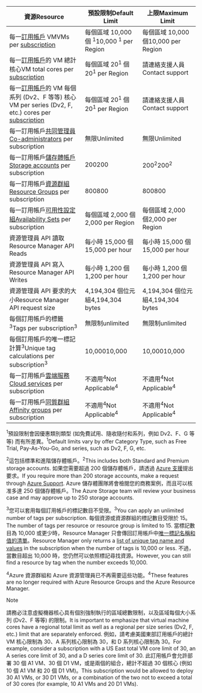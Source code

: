 | <span data-ttu-id="8a29d-101">資源</span><span class="sxs-lookup"><span data-stu-id="8a29d-101">Resource</span></span> | <span data-ttu-id="8a29d-102">預設限制</span><span class="sxs-lookup"><span data-stu-id="8a29d-102">Default Limit</span></span> | <span data-ttu-id="8a29d-103">上限</span><span class="sxs-lookup"><span data-stu-id="8a29d-103">Maximum Limit</span></span> |
| --- | --- | --- |
| <span data-ttu-id="8a29d-104">每一[訂用帳戶](../articles/billing-buy-sign-up-azure-subscription.md) VM</span><span class="sxs-lookup"><span data-stu-id="8a29d-104">VMs per [subscription](../articles/billing-buy-sign-up-azure-subscription.md)</span></span> |<span data-ttu-id="8a29d-105">每個區域 10,000 個 <sup>1</sup></span><span class="sxs-lookup"><span data-stu-id="8a29d-105">10,000 <sup>1</sup> per Region</span></span> |<span data-ttu-id="8a29d-106">每個區域 10,000 個</span><span class="sxs-lookup"><span data-stu-id="8a29d-106">10,000 per Region</span></span> |
| <span data-ttu-id="8a29d-107">每一[訂用帳戶](../articles/billing-buy-sign-up-azure-subscription.md)的 VM 總計核心</span><span class="sxs-lookup"><span data-stu-id="8a29d-107">VM total cores per [subscription](../articles/billing-buy-sign-up-azure-subscription.md)</span></span> |<span data-ttu-id="8a29d-108">每個區域 20<sup>1</sup> 個</span><span class="sxs-lookup"><span data-stu-id="8a29d-108">20<sup>1</sup> per Region</span></span> | <span data-ttu-id="8a29d-109">請連絡支援人員</span><span class="sxs-lookup"><span data-stu-id="8a29d-109">Contact support</span></span> |
| <span data-ttu-id="8a29d-110">每一[訂用帳戶](../articles/billing-buy-sign-up-azure-subscription.md)的 VM 每個系列 (Dv2、F 等等) 核心</span><span class="sxs-lookup"><span data-stu-id="8a29d-110">VM per series (Dv2, F, etc.) cores per [subscription](../articles/billing-buy-sign-up-azure-subscription.md)</span></span> |<span data-ttu-id="8a29d-111">每個區域 20<sup>1</sup> 個</span><span class="sxs-lookup"><span data-stu-id="8a29d-111">20<sup>1</sup> per Region</span></span> | <span data-ttu-id="8a29d-112">請連絡支援人員</span><span class="sxs-lookup"><span data-stu-id="8a29d-112">Contact support</span></span> |
| <span data-ttu-id="8a29d-113">每一訂用帳戶[共同管理員](../articles/billing-add-change-azure-subscription-administrator.md)</span><span class="sxs-lookup"><span data-stu-id="8a29d-113">[Co-administrators](../articles/billing-add-change-azure-subscription-administrator.md) per subscription</span></span> |<span data-ttu-id="8a29d-114">無限</span><span class="sxs-lookup"><span data-stu-id="8a29d-114">Unlimited</span></span> |<span data-ttu-id="8a29d-115">無限</span><span class="sxs-lookup"><span data-stu-id="8a29d-115">Unlimited</span></span> |
| <span data-ttu-id="8a29d-116">每一訂用帳戶[儲存體帳戶](../articles/storage/common/storage-create-storage-account.md)</span><span class="sxs-lookup"><span data-stu-id="8a29d-116">[Storage accounts](../articles/storage/common/storage-create-storage-account.md) per subscription</span></span> |<span data-ttu-id="8a29d-117">200</span><span class="sxs-lookup"><span data-stu-id="8a29d-117">200</span></span> |<span data-ttu-id="8a29d-118">200<sup>2</sup></span><span class="sxs-lookup"><span data-stu-id="8a29d-118">200<sup>2</sup></span></span> |
| <span data-ttu-id="8a29d-119">每一訂用帳戶[資源群組](../articles/azure-resource-manager/resource-group-overview.md)</span><span class="sxs-lookup"><span data-stu-id="8a29d-119">[Resource Groups](../articles/azure-resource-manager/resource-group-overview.md) per subscription</span></span> |<span data-ttu-id="8a29d-120">800</span><span class="sxs-lookup"><span data-stu-id="8a29d-120">800</span></span> |<span data-ttu-id="8a29d-121">800</span><span class="sxs-lookup"><span data-stu-id="8a29d-121">800</span></span> |
| <span data-ttu-id="8a29d-122">每一訂用帳戶[可用性設定組](../articles/virtual-machines/windows/manage-availability.md#configure-multiple-virtual-machines-in-an-availability-set-for-redundancy)</span><span class="sxs-lookup"><span data-stu-id="8a29d-122">[Availability Sets](../articles/virtual-machines/windows/manage-availability.md#configure-multiple-virtual-machines-in-an-availability-set-for-redundancy) per subscription</span></span> |<span data-ttu-id="8a29d-123">每個區域 2,000 個</span><span class="sxs-lookup"><span data-stu-id="8a29d-123">2,000 per Region</span></span> |<span data-ttu-id="8a29d-124">每個區域 2,000 個</span><span class="sxs-lookup"><span data-stu-id="8a29d-124">2,000 per Region</span></span> |
| <span data-ttu-id="8a29d-125">資源管理員 API 讀取</span><span class="sxs-lookup"><span data-stu-id="8a29d-125">Resource Manager API Reads</span></span> |<span data-ttu-id="8a29d-126">每小時 15,000 個</span><span class="sxs-lookup"><span data-stu-id="8a29d-126">15,000 per hour</span></span> |<span data-ttu-id="8a29d-127">每小時 15,000 個</span><span class="sxs-lookup"><span data-stu-id="8a29d-127">15,000 per hour</span></span> |
| <span data-ttu-id="8a29d-128">資源管理員 API 寫入</span><span class="sxs-lookup"><span data-stu-id="8a29d-128">Resource Manager API Writes</span></span> |<span data-ttu-id="8a29d-129">每小時 1,200 個</span><span class="sxs-lookup"><span data-stu-id="8a29d-129">1,200 per hour</span></span> |<span data-ttu-id="8a29d-130">每小時 1,200 個</span><span class="sxs-lookup"><span data-stu-id="8a29d-130">1,200 per hour</span></span> |
| <span data-ttu-id="8a29d-131">資源管理員 API 要求的大小</span><span class="sxs-lookup"><span data-stu-id="8a29d-131">Resource Manager API request size</span></span> |<span data-ttu-id="8a29d-132">4,194,304 個位元組</span><span class="sxs-lookup"><span data-stu-id="8a29d-132">4,194,304 bytes</span></span> |<span data-ttu-id="8a29d-133">4,194,304 個位元組</span><span class="sxs-lookup"><span data-stu-id="8a29d-133">4,194,304 bytes</span></span> |
| <span data-ttu-id="8a29d-134">每個訂用帳戶的標籤<sup>3</sup></span><span class="sxs-lookup"><span data-stu-id="8a29d-134">Tags per subscription<sup>3</sup></span></span> |<span data-ttu-id="8a29d-135">無限制</span><span class="sxs-lookup"><span data-stu-id="8a29d-135">unlimited</span></span> |<span data-ttu-id="8a29d-136">無限制</span><span class="sxs-lookup"><span data-stu-id="8a29d-136">unlimited</span></span> |
| <span data-ttu-id="8a29d-137">每個訂用帳戶的唯一標記計算<sup>3</sup></span><span class="sxs-lookup"><span data-stu-id="8a29d-137">Unique tag calculations per subscription<sup>3</sup></span></span> | <span data-ttu-id="8a29d-138">10,000</span><span class="sxs-lookup"><span data-stu-id="8a29d-138">10,000</span></span> | <span data-ttu-id="8a29d-139">10,000</span><span class="sxs-lookup"><span data-stu-id="8a29d-139">10,000</span></span> |
| <span data-ttu-id="8a29d-140">每一訂用帳戶[雲端服務](../articles/cloud-services/cloud-services-choose-me.md)</span><span class="sxs-lookup"><span data-stu-id="8a29d-140">[Cloud services](../articles/cloud-services/cloud-services-choose-me.md) per subscription</span></span> |<span data-ttu-id="8a29d-141">不適用<sup>4</sup></span><span class="sxs-lookup"><span data-stu-id="8a29d-141">Not Applicable<sup>4</sup></span></span> |<span data-ttu-id="8a29d-142">不適用<sup>4</sup></span><span class="sxs-lookup"><span data-stu-id="8a29d-142">Not Applicable<sup>4</sup></span></span> |
| <span data-ttu-id="8a29d-143">每一訂用帳戶[同質群組](../articles/virtual-network/virtual-networks-migrate-to-regional-vnet.md)</span><span class="sxs-lookup"><span data-stu-id="8a29d-143">[Affinity groups](../articles/virtual-network/virtual-networks-migrate-to-regional-vnet.md) per subscription</span></span> |<span data-ttu-id="8a29d-144">不適用<sup>4</sup></span><span class="sxs-lookup"><span data-stu-id="8a29d-144">Not Applicable<sup>4</sup></span></span> |<span data-ttu-id="8a29d-145">不適用<sup>4</sup></span><span class="sxs-lookup"><span data-stu-id="8a29d-145">Not Applicable<sup>4</sup></span></span> |

<span data-ttu-id="8a29d-146"><sup>1</sup>預設限制會因優惠類別類型 (如免費試用、隨收隨付和系列，例如 Dv2、F、G 等等) 而有所差異。</span><span class="sxs-lookup"><span data-stu-id="8a29d-146"><sup>1</sup>Default limits vary by offer Category Type, such as Free Trial, Pay-As-You-Go, and series, such as Dv2, F, G, etc.</span></span>

<span data-ttu-id="8a29d-147"><sup>2</sup>這包括標準和進階儲存體帳戶。</span><span class="sxs-lookup"><span data-stu-id="8a29d-147"><sup>2</sup>This includes both Standard and Premium storage accounts.</span></span> <span data-ttu-id="8a29d-148">如果您需要超過 200 個儲存體帳戶，請透過 [Azure 支援](https://azure.microsoft.com/support/faq/)提出要求。</span><span class="sxs-lookup"><span data-stu-id="8a29d-148">If you require more than 200 storage accounts, make a request through [Azure Support](https://azure.microsoft.com/support/faq/).</span></span> <span data-ttu-id="8a29d-149">Azure 儲存體團隊將會檢閱您的商務案例，而且可以核准多達 250 個儲存體帳戶。</span><span class="sxs-lookup"><span data-stu-id="8a29d-149">The Azure Storage team will review your business case and may approve up to 250 storage accounts.</span></span>

<span data-ttu-id="8a29d-150"><sup>3</sup>您可以套用每個訂用帳戶的標記數目不受限。</span><span class="sxs-lookup"><span data-stu-id="8a29d-150"><sup>3</sup>You can apply an unlimited number of tags per subscription.</span></span> <span data-ttu-id="8a29d-151">每個資源或資源群組的標記數目受限於 15。</span><span class="sxs-lookup"><span data-stu-id="8a29d-151">The number of tags per resource or resource group is limited to 15.</span></span> <span data-ttu-id="8a29d-152">當標記數目為 10,000 或更少時，Resource Manager 只會傳回訂用帳戶中[唯一標記名稱和值的清單](/rest/api/resources/tags#Tags_List)。</span><span class="sxs-lookup"><span data-stu-id="8a29d-152">Resource Manager only returns a [list of unique tag name and values](/rest/api/resources/tags#Tags_List) in the subscription when the number of tags is 10,000 or less.</span></span> <span data-ttu-id="8a29d-153">不過，當數目超出 10,000 時，您仍然可以依照標記尋找資源。</span><span class="sxs-lookup"><span data-stu-id="8a29d-153">However, you can still find a resource by tag when the number exceeds 10,000.</span></span>  

<span data-ttu-id="8a29d-154"><sup>4</sup>Azure 資源群組和 Azure 資源管理員已不再需要這些功能。</span><span class="sxs-lookup"><span data-stu-id="8a29d-154"><sup>4</sup>These features are no longer required with Azure Resource Groups and the Azure Resource Manager.</span></span>

> [!NOTE]
> <span data-ttu-id="8a29d-155">請務必注意虛擬機器核心具有個別強制執行的區域總數限制，以及區域每個大小系列 (Dv2、F 等等) 的限制。</span><span class="sxs-lookup"><span data-stu-id="8a29d-155">It is important to emphasize that virtual machine cores have a regional total limit as well as a regional per size series (Dv2, F, etc.) limit that are separately enforced.</span></span>  <span data-ttu-id="8a29d-156">例如，請考慮美國東部訂用帳戶的總計 VM 核心限制為 30、A 系列核心限制為 30，和 D 系列核心限制為 30。</span><span class="sxs-lookup"><span data-stu-id="8a29d-156">For example, consider a subscription with a US East total VM core limit of 30, an A series core limit of 30, and a D series core limit of 30.</span></span>  <span data-ttu-id="8a29d-157">此訂用帳戶會允許部署 30 個 A1 VM、30 個 D1 VM，或是兩個的組合，總計不超過 30 個核心 (例如 10 個 A1 VM 和 20 個 D1 VM)。</span><span class="sxs-lookup"><span data-stu-id="8a29d-157">This subscription would be allowed to deploy 30 A1 VMs, or 30 D1 VMs, or a combination of the two not to exceed a total of 30 cores (for example, 10 A1 VMs and 20 D1 VMs).</span></span>  
> <!-- -->
> 
> 

